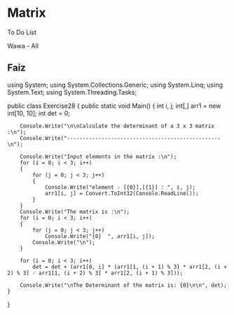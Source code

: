 # Matrix

To Do List

Wawa - All



Faiz
------------------------------------

using System;
using System.Collections.Generic;
using System.Linq;
using System.Text;
using System.Threading.Tasks;

public class Exercise28
{
    public static void Main()
    {
        int i, j;
        int[,] arr1 = new int[10, 10];
        int det = 0;


        Console.Write("\n\nCalculate the determinant of a 3 x 3 matrix :\n");
        Console.Write("-------------------------------------------------\n");

        Console.Write("Input elements in the matrix :\n");
        for (i = 0; i < 3; i++)
        {
            for (j = 0; j < 3; j++)
            {
                Console.Write("element - [{0}],[{1}] : ", i, j);
                arr1[i, j] = Convert.ToInt32(Console.ReadLine());
            }
        }
        Console.Write("The matrix is :\n");
        for (i = 0; i < 3; i++)
        {
            for (j = 0; j < 3; j++)
                Console.Write("{0}  ", arr1[i, j]);
            Console.Write("\n");
        }

        for (i = 0; i < 3; i++)
            det = det + (arr1[0, i] * (arr1[1, (i + 1) % 3] * arr1[2, (i + 2) % 3] - arr1[1, (i + 2) % 3] * arr1[2, (i + 1) % 3]));

        Console.Write("\nThe Determinant of the matrix is: {0}\n\n", det);
    }
}
